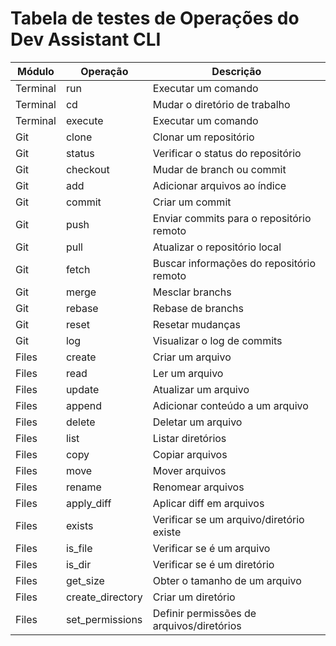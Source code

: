 # Tabela de testes de Operações do Dev Assistant CLI

| Módulo   | Operação         | Descrição                                 |
| -------- | ---------------- | ----------------------------------------- |
| Terminal | run              | Executar um comando                       |
| Terminal | cd               | Mudar o diretório de trabalho             |
| Terminal | execute          | Executar um comando                       |
| Git      | clone            | Clonar um repositório                     |
| Git      | status           | Verificar o status do repositório         |
| Git      | checkout         | Mudar de branch ou commit                 |
| Git      | add              | Adicionar arquivos ao índice              |
| Git      | commit           | Criar um commit                           |
| Git      | push             | Enviar commits para o repositório remoto  |
| Git      | pull             | Atualizar o repositório local             |
| Git      | fetch            | Buscar informações do repositório remoto  |
| Git      | merge            | Mesclar branchs                           |
| Git      | rebase           | Rebase de branchs                         |
| Git      | reset            | Resetar mudanças                          |
| Git      | log              | Visualizar o log de commits               |
| Files    | create           | Criar um arquivo                          |
| Files    | read             | Ler um arquivo                            |
| Files    | update           | Atualizar um arquivo                      |
| Files    | append           | Adicionar conteúdo a um arquivo           |
| Files    | delete           | Deletar um arquivo                        |
| Files    | list             | Listar diretórios                         |
| Files    | copy             | Copiar arquivos                           |
| Files    | move             | Mover arquivos                            |
| Files    | rename           | Renomear arquivos                         |
| Files    | apply_diff       | Aplicar diff em arquivos                  |
| Files    | exists           | Verificar se um arquivo/diretório existe  |
| Files    | is_file          | Verificar se é um arquivo                 |
| Files    | is_dir           | Verificar se é um diretório               |
| Files    | get_size         | Obter o tamanho de um arquivo             |
| Files    | create_directory | Criar um diretório                        |
| Files    | set_permissions  | Definir permissões de arquivos/diretórios |
